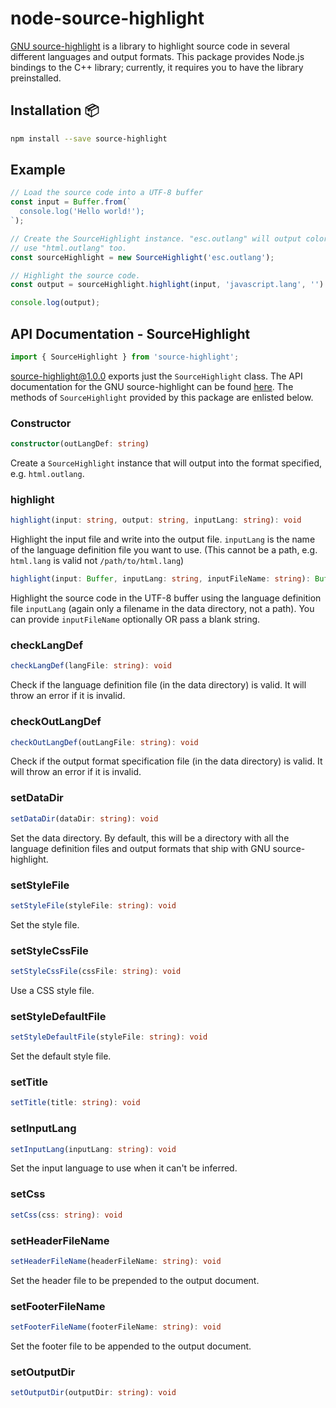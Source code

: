 # node-source-highlight

[GNU source-highlight](https://www.gnu.org/software/src-highlite/) is a library to highlight source code in several different languages and output
formats. This package provides Node.js bindings to the C++ library; currently, it requires you to have
the library preinstalled.

## Installation :package:

```bash
npm install --save source-highlight
```

## Example

```javascript
// Load the source code into a UTF-8 buffer
const input = Buffer.from(`
  console.log('Hello world!');
`);

// Create the SourceHighlight instance. "esc.outlang" will output colored characters to the console. You can
// use "html.outlang" too.
const sourceHighlight = new SourceHighlight('esc.outlang');

// Highlight the source code.
const output = sourceHighlight.highlight(input, 'javascript.lang', '').toString();

console.log(output);
```

## API Documentation - SourceHighlight

```typescript
import { SourceHighlight } from 'source-highlight';
```

source-highlight@1.0.0 exports just the `SourceHighlight` class. The API documentation for the GNU source-highlight
can be found [here](https://www.gnu.org/software/src-highlite/api/index.html). The methods of `SourceHighlight` provided
by this package are enlisted below.

### Constructor

```typescript
constructor(outLangDef: string)
```

Create a `SourceHighlight` instance that will output into the format specified, e.g. `html.outlang`.

### highlight

```typescript
highlight(input: string, output: string, inputLang: string): void
```

Highlight the input file and write into the output file. `inputLang` is the name of the language
definition file you want to use. (This cannot be a path, e.g. `html.lang` is valid not `/path/to/html.lang`)

```typescript
highlight(input: Buffer, inputLang: string, inputFileName: string): Buffer
```

Highlight the source code in the UTF-8 buffer using the language definition file `inputLang` (again only a
filename in the data directory, not a path). You can provide `inputFileName` optionally OR pass a blank string.

### checkLangDef

```typescript
checkLangDef(langFile: string): void
```

Check if the language definition file (in the data directory) is valid. It will throw an error if it is invalid.

### checkOutLangDef

```typescript
checkOutLangDef(outLangFile: string): void
```
Check if the output format specification file (in the data directory) is valid. It will throw an error if it is invalid.

### setDataDir

```typescript
setDataDir(dataDir: string): void
```
Set the data directory. By default, this will be a directory with all the language definition files and output formats that ship with GNU source-highlight.

### setStyleFile

```typescript
setStyleFile(styleFile: string): void
```

Set the style file.

### setStyleCssFile

```typescript
setStyleCssFile(cssFile: string): void
```

Use a CSS style file.

### setStyleDefaultFile

```typescript
setStyleDefaultFile(styleFile: string): void
```

Set the default style file.

### setTitle

```typescript
setTitle(title: string): void
```

### setInputLang

```typescript
setInputLang(inputLang: string): void
```

Set the input language to use when it can't be inferred.

### setCss

```typescript
setCss(css: string): void
```

### setHeaderFileName

```typescript
setHeaderFileName(headerFileName: string): void
```

Set the header file to be prepended to the output document.

### setFooterFileName

```typescript
setFooterFileName(footerFileName: string): void
```

Set the footer file to be appended to the output document.

### setOutputDir

```typescript
setOutputDir(outputDir: string): void
```